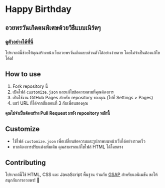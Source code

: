 # Happy Birthday 

## อวยพรวันเกิดคนพิเศษด้วยวิธีแบบเนิร์ดๆ

### [ดูตัวอย่างได้ที่นี่](https://tcher911.github.io/joy_hbd/)

โปรเจกต์นี้ช่วยให้คุณสร้างหน้าเว็บอวยพรวันเกิดแบบส่วนตัวได้อย่างง่ายดาย โดยไม่จำเป็นต้องแก้ไขโค้ด!

## How to use

1. Fork repository นี้
2. เปิดไฟล์ `customize.json` และแก้ไขข้อความตามที่คุณต้องการ
3. เปิดใช้งาน GitHub Pages สำหรับ repository ของคุณ (ไปที่ Settings > Pages)
4. แชร์ URL ที่ได้จากขั้นตอนที่ 3 กับเพื่อนของคุณ

**คุณไม่จำเป็นต้องสร้าง Pull Request มายัง repository หลักนี้**

## Customize

- ใช้ไฟล์ `customize.json` เพื่อเปลี่ยนข้อความและรูปภาพบนหน้าเว็บได้อย่างรวดเร็ว
- หากต้องการปรับแต่งเพิ่มเติม คุณสามารถแก้ไขไฟล์ HTML ได้โดยตรง

## Contributing

โปรเจกต์นี้ใช้ HTML, CSS และ JavaScript พื้นฐาน ร่วมกับ [GSAP](https://greensock.com/gsap) สำหรับแอนิเมชัน
ขอให้สนุกกับการอวยพร! 🎉
